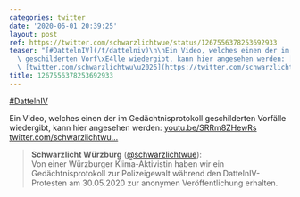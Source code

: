 ```yaml
---
categories: twitter
date: '2020-06-01 20:39:25'
layout: post
ref: https://twitter.com/schwarzlichtwue/status/1267556378253692933
teaser: "[#DattelnIV](/t/dattelniv)\n\nEin Video, welches einen der im Ged\xE4chtnisprotokoll\
  \ geschilderten Vorf\xE4lle wiedergibt, kann hier angesehen werden: [youtu.be/SRRm8ZHewRs](https://youtu.be/SRRm8ZHewRs)\
  \ [twitter.com/schwarzlichtwu\u2026](https://twitter.com/schwarzlichtwue/status/1267521347816693762)"
title: 1267556378253692933
---
```

[#DattelnIV](/t/dattelniv)

Ein Video, welches einen der im Gedächtnisprotokoll geschilderten Vorfälle wiedergibt, kann hier angesehen werden: [youtu.be/SRRm8ZHewRs](https://youtu.be/SRRm8ZHewRs) [twitter.com/schwarzlichtwu…](https://twitter.com/schwarzlichtwue/status/1267521347816693762)
> <b>Schwarzlicht Würzburg</b> ([@schwarzlichtwue](https://twitter.com/schwarzlichtwue)):  
>Von einer Würzburger Klima-Aktivistin haben wir ein Gedächtnisprotokoll zur Polizeigewalt während den DattelnIV-Protesten am 30.05.2020 zur anonymen Veröffentlichung erhalten.   

